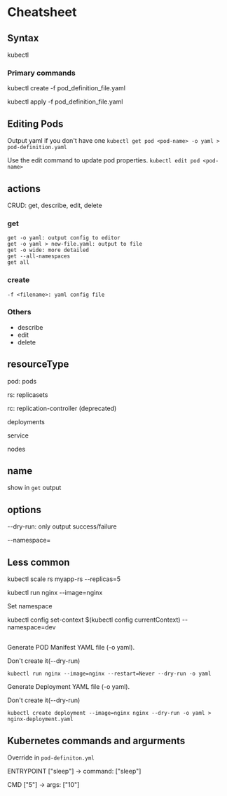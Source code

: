 # Cheatsheet

## Syntax
kubectl <action> <resourceType> <name> <options>

### Primary commands

kubectl create -f pod_definition_file.yaml

kubectl apply -f pod_definition_file.yaml

## Editing Pods

Output yaml if you don't have one
`kubectl get pod <pod-name> -o yaml > pod-definition.yaml`

Use the edit command to update pod properties. 
`kubectl edit pod <pod-name>`

## actions
CRUD: get, describe, edit, delete

### get
```
get -o yaml: output config to editor
get -o yaml > new-file.yaml: output to file
get -o wide: more detailed
get --all-namespaces
get all
```

### create 
```
-f <filename>: yaml config file
```

### Others
* describe
* edit
* delete

## resourceType
pod: pods

rs: replicasets 

rc: replication-controller (deprecated)

deployments

service

nodes

## name

show in `get` output

## options
--dry-run: only output success/failure

--namespace=<namespace>

## Less common

kubectl scale rs myapp-rs --replicas=5

kubectl run nginx --image=nginx

Set namespace

kubectl config set-context $(kubectl config currentContext) --namespace=dev

## 
Generate POD Manifest YAML file (-o yaml). 

Don't create it(--dry-run)

`kubectl run nginx --image=nginx --restart=Never --dry-run -o yaml`

Generate Deployment YAML file (-o yaml). 

Don't create it(--dry-run)

`kubectl create deployment --image=nginx nginx --dry-run -o yaml > nginx-deployment.yaml`

## Kubernetes commands and argurments

Override in `pod-definiton.yml`

ENTRYPOINT ["sleep"] -> command: ["sleep"]

CMD ["5"] -> args: ["10"]
